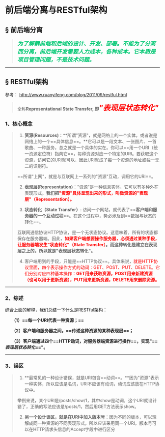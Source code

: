 # 前后端分离与RESTful架构



## &sect; 前后端分离

> <font color='#02C874' size=4>***为了解耦前端和后端的设计、开发、部署。不能为了分离而分离，前后端开发需要人力成本，各种成本。它本质是项目管理问题，不是技术问题。***</font>

------



## &sect; RESTful架构

参考： http://www.ruanyifeng.com/blog/2011/09/restful.html

>  全称**Representational State Transfer, 即<font color='red' size=5>*"表现层状态转化"*</font>**

### 1、核心概念

>1. **资源(Resources)**：**所谓"资源"，就是网络上的一个实体，或者说是网络上的一个==具体信息==。**它可以是一段文本、一张图片、一首歌曲、一种服务，总之就是一个具体的实在。你可以==用一个URI（统一资源定位符）指向它==，每种资源对应一个特定的URI。要获取这个资源，访问它的URI就可以，因此URI就成了每一个资源的地址或独一无二的识别符。
>
>  ==所谓"上网"，就是与互联网上一系列的"资源"互动，调用它的URI==。
>
>2. **表现层(Representation)**："资源"是一种信息实体，它可以有多种外在表现形式。**我们把<font color='red'>"资源"具体呈现出来的形式，叫做资源的"表现层"（Representation）。</font>**
>
>3. **状态转化（State Transfer）**:  访问一个网站，就代表了==**客户端和服务器的一个互动过程**==。在这个过程中，势必涉及到==数据与状态的转化==。
>
>  互联网通信协议HTTP协议，是一个无状态协议。这意味着，所有的状态都保存在服务器端。因此，**<font color='red'>如果客户端想要操作服务器，必须通过某种手段，让服务器端发生"状态转化"（State Transfer）</font>。而这种转化是建立在表现层之上的，所以就是"表现层状态转化"。**
>
>
>4. 客户端用到的手段，只能是==HTTP协议==。具体来说，<font color='red'>就是HTTP协议里面，四个表示操作方式的动词：GET、POST、PUT、DELETE。它们分别对应四种基本操作：**GET用来获取资源，POST用来新建资源（也可以用于更新资源），PUT用来更新资源，DELETE用来删除资源。**</font>

------



### 2、综述

综合上面的解释，我们总结一下什么是RESTful架构：

　　**（1）==每一个URI代表一种资源；==**

　　**（2）客户端和服务器之间，==传递这种资源的某种表现层==；**

　　**（3）客户端通过四个==HTTP动词，对服务器端资源进行操作==，实现"==*表现层状态转化*=="。**

------



### 3、误区

>1. **最常见的一种设计错误，就是URI包含==动词==。**因为"资源"表示一种实体，所以应该是名词，URI不应该有动词，动词应该放在HTTP协议中。
>
>   举例来说，某个URI是/posts/show/1，其中show是动词，这个URI就设计错了，正确的写法应该是/posts/1，然后用GET方法表示show。
>
>2. **另一个设计误区，就是在URI中加入版本号**：因为不同的版本，可以理解成同一种资源的不同表现形式，所以应该采用同一个URI。版本号可以在HTTP请求头信息的Accept字段中进行区分